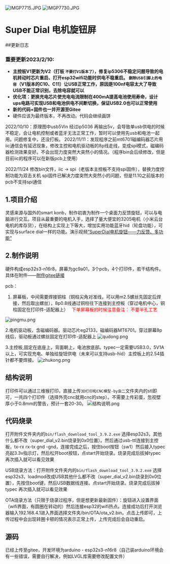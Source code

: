 ![IMGP7715.JPG](image/image1.jpeg)
![IMGP7730.JPG](image/image2.jpeg)
# Super Dial 电机旋钮屏
##更新日志
### **重要更新2023/2/10:**

* **主控板V1更新为V2（打板 `不要打V1版本了）`，修复ip5306不稳定问题导致的电机转动时芯片重启、打开esp32wifi功能时供电不稳重启。 `删除USB引脚上的电容`（V1版本的C10、C11）让USB正常工作，原因是100nf电容太大了导致USB不能正常识别，去除电容就可以**
* **优化项：更换充电芯片使充电电流限制在400mA提高电池使用寿命，设计ups电路可实现USB和电池供电不间断切换，保证USB2.0也可以正常使用**
* **新的代码+固件也一并开源至Gitee**
* 硬件应该为最终版本，不再改动。代码会继续画饼

2022/10/10：原理图中usb5Vin 经过ip5036 再输出5v，会导致单usb供电的时候不稳定，会让电机控制或者蓝牙无法正常工作，暂时可以使用先usb和电池一起用。问题修复中，还没打板。
2022/11/11：发现程序之前mt6701磁编码器芯片用iic通信会有延迟现象，修改主控和电机驱动板的8p线走线，变成spi模式，磁编码器检测效果变好。不会出现力度突然大突然小的情况。（程序bin会后续修改，但是目前iic的程序可以在新版pcb上使用）

2022/11/24 修改bin文件，iic  -&gt; spi（老版本主控板不支持spi固件），替换力度控制功能为双击关机     spi固件已解决力度突然大突然小的问题，但是11.10之前版本的pcb不支持spi通信

## 1.项目介绍
灵感来源与国外的smart konb，制作初衷为制作一个桌面力反馈旋钮，可以与电脑进行交互。项目从最重要的电机入手，选择了量大便宜的3205电机（小米云台电机的库存货），在结构上实现上下等大，增加实用功能蓝牙hid（轮盘功能），可实现与surface dial一样的功能。演示视频[“SuperDial电机旋钮——力反馈、多功能”](https://www.bilibili.com/video/BV1cG411c7QS)
## 2.制作说明
硬件构成esp32s3-n16r8，屏幕为gc9a01，3个pcb，4个打印件，若干结构件。具体在附件——[附件gitee链接](https://gitee.com/coll45/super-dial-motor-knob-screen)

pcb：

1. 屏幕板，中间需要焊接铜柱（铜柱尖角对准线，可以用m2.5螺丝先固定后焊接，然后取出螺丝），8p0.8线通过铜柱往下连接到主控板（穿过电机中心，铜柱固定在打印件-适配器上）　<font color='red'> 下单屏幕板的时候注意备注： 不要半孔工艺</font>

![pingmu.png](image/pcb1.png)

2.电机驱动板，含磁编码器。驱动芯片eg2133，磁编码器MT6701。穿过屏幕8p线后，驱动板通过螺丝固定在打印件-适配器上
![qudong.png](image/pcb2.png)

3.主控板,固定在底座上，背面朝上，电池放底部。typec一定需要USB3.0，5V1A以上，可实现充电、单独给旋钮供电（未来可以支持usb-hid）主控板上的2.54插针都不要焊接。
![zhukong.png](image/pcb3.png)

## 结构说明
打印件可以通过三维猴打印，直接上传`3D打印和CNC模型-by虫二`文件夹内的stl即可，一共四个打印件（选择外壳cnc就用cnc的step）。不需要上传彩蛋，忽视壁厚小于0.8mm的警告，预计一套20-30。
![结构说明.png](image/assemble.png)

## 代码烧录
打开附件文件夹内的`bin/flash_download_tool_3.9.2.exe` 选择esp32s3，其他什么都不改（super_dial_v2.bin烧录到0x0位置）。然后通过usb-ttl连接到主控板，tx-rx rx-tx gnd -gnd，连接完成之后，按住boot按钮（sw1）然后接入typec亮起3.3v指示灯，然后松开boot按钮，点start开始烧录。烧录完成后拔掉typec 再次插入就可以看见效果

USB烧录方法：打开附件文件夹内的`bin/flash_download_tool_3.9.2.exe` 选择esp32s3，loadmod改成USB其他什么都不改（super_dial_v2.bin烧录到0x0位置），先按住boot键，然后USB数据线连接。点start开始烧录。烧录完成后拔掉typec 再次插入就可以看见效果

OTA烧录方法（只限于烧录过程序，但是想更新最新固件）：旋钮进入设置界面（wifi界面，有圆圈在转动的）然后连接esp32的wifi热点。连接成功后打开浏览器输入192.168.4.1进入界面选择文件夹/bin/OTA/ota_v2.bin。点击上传即可，上传过程中会出现转圈卡顿的情况表示正常上传，上传完成后会自动重启。
## 源码
已经上传至gitee，开发环境为arduino - esp32s3-n16r8（自己装arduino环境会有一些错误，需要自行解决，例如LVGL库需要修改配置文件）

